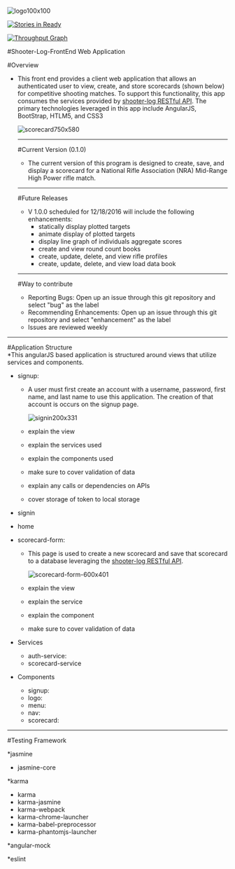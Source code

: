 ![logo100x100](https://cloud.githubusercontent.com/assets/13153982/18029199/7d636f24-6c46-11e6-8e1f-c249b9c950c9.png)

[![Stories in Ready](https://badge.waffle.io/gsmatth/shooters-log-fe.png?label=ready&title=Ready)](http://waffle.io/gsmatth/shooters-log-fe)

[![Throughput Graph](https://graphs.waffle.io/gsmatth/shooters-log-fe/throughput.svg)](https://waffle.io/gsmatth/shooters-log-fe/metrics/throughput)


#Shooter-Log-FrontEnd Web Application


#Overview
* This front end provides a client web application that allows an authenticated user to view, create, and store scorecards (shown below) for competitive shooting matches.  To support this functionality, this app consumes the services provided by [shooter-log RESTful API](https://github.com/gsmatth/shooters-log).  The primary technologies leveraged in this app include AngularJS, BootStrap, HTLM5, and CSS3


  ![scorecard750x580](https://cloud.githubusercontent.com/assets/13153982/16515546/69d733b0-3f27-11e6-9653-1148ff7f485a.png)


  ****
  #Current Version (0.1.0)
  * The current version of this program is designed to create, save, and display  a scorecard for a National Rifle Association (NRA) Mid-Range High Power rifle match.  


  ****
  #Future Releases
  * V 1.0.0 scheduled for 12/18/2016 will include the following enhancements:  
    - statically display plotted targets  
    - animate display of plotted targets
    - display line graph of individuals aggregate scores  
    - create and view round count books
    - create, update, delete, and view rifle profiles
    - create, update, delete, and view load data book

  ****

  #Way to contribute
  * Reporting Bugs: Open up an issue through this git repository and select "bug" as the label
  * Recommending Enhancements: Open up an issue through this git repository and select "enhancement" as the label  
  * Issues are reviewed weekly


****

  #Application Structure  
  *This angularJS based application is structured around views that utilize services and components.  

  * signup:  
      * A user must first create an account with a username, password, first name, and last name to use this application.  The creation of that account is occurs on the signup page.

        ![signin200x331](https://cloud.githubusercontent.com/assets/13153982/18363587/945bcc12-75bf-11e6-97ea-5511bcb2f258.png)  

      * explain the view
      * explain the services used
      * explain the components used
      * make sure to cover validation of data  
      * explain any calls or dependencies on APIs
      * cover storage of token to local storage  

  * signin  
  * home
  * scorecard-form:    
      * This page is used to create a new scorecard and save that scorecard to a database leveraging the [shooter-log RESTful API](https://github.com/gsmatth/shooters-log).  

        ![scorecard-form-600x401](https://cloud.githubusercontent.com/assets/13153982/18364812/9fec2ffe-75c4-11e6-92b1-36facbb4f1c0.png)

      * explain the view    
      * explain the service  
      * explain the component  
      * make sure to cover validation of data       

  * Services  
      * auth-service:  
      * scorecard-service
  * Components  
      * signup:
      * logo:  
      * menu:  
      * nav:  
      * scorecard:     


*****
#Testing Framework

*jasmine  
  * jasmine-core  

*karma    
  * karma  
  * karma-jasmine  
  * karma-webpack  
  * karma-chrome-launcher
  * karma-babel-preprocessor
  * karma-phantomjs-launcher  

*angular-mock  

*eslint  
